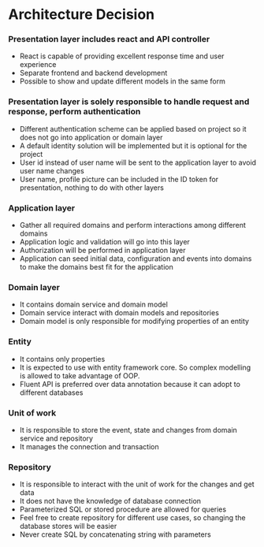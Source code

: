 # Architecture Decision

### Presentation layer includes react and API controller
- React is capable of providing excellent response time and user experience
- Separate frontend and backend development
- Possible to show and update different models in the same form

### Presentation layer is solely responsible to handle request and response, perform authentication
- Different authentication scheme can be applied based on project so it does not go into application or domain layer
- A default identity solution will be implemented but it is optional for the project
- User id instead of user name will be sent to the application layer to avoid user name changes
- User name, profile picture can be included in the ID token for presentation, nothing to do with other layers

### Application layer
- Gather all required domains and perform interactions among different domains
- Application logic and validation will go into this layer
- Authorization will be performed in application layer
- Application can seed initial data, configuration and events into domains to make the domains best fit for the application

### Domain layer
- It contains domain service and domain model
- Domain service interact with domain models and repositories
- Domain model is only responsible for modifying properties of an entity

### Entity
- It contains only properties
- It is expected to use with entity framework core. So complex modelling is allowed to take advantage of OOP.
- Fluent API is preferred over data annotation because it can adopt to different databases

### Unit of work
- It is responsible to store the event, state and changes from domain service and repository
- It manages the connection and transaction

### Repository
- It is responsible to interact with the unit of work for the changes and get data
- It does not have the knowledge of database connection
- Parameterized SQL or stored procedure are allowed for queries
- Feel free to create repository for different use cases, so changing the database stores will be easier
- Never create SQL by concatenating string with parameters
